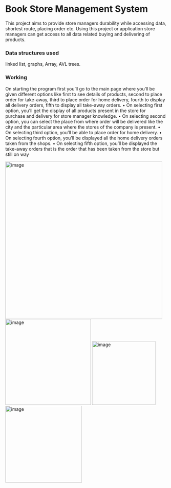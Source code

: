 # Book Store Management System
This project aims to provide store managers durability while accessing data, shortest route, placing order etc. Using this project or application store managers can get access to all data related buying and delivering of products.

### Data structures used
linked list,
graphs,
Array, 
AVL trees.

### Working 
On starting the program first you’ll go to the main page where you’ll be given different options
like first to see details of products, second to place order for take-away, third to place order
for home delivery, fourth to display all delivery orders, fifth to display all take-away orders.
• On selecting first option, you’ll get the display of all products present in the store for
purchase and delivery for store manager knowledge.
• On selecting second option, you can select the place from where order will be
delivered like the city and the particular area where the stores of the company is
present.
• On selecting third option, you’ll be able to place order for home delivery.
• On selecting fourth option, you’ll be displayed all the home delivery orders taken from the
shops.
• On selecting fifth option, you’ll be displayed the take-away orders that is the order that has
been taken from the store but still on way


<img width="490" alt="image" src="https://github.com/Nandini80/Book_Store/assets/121488571/f3827ca5-a058-4cbd-919e-4d684dfdac11">

<img width="267" alt="image" src="https://github.com/Nandini80/Book_Store/assets/121488571/80771007-0977-47d9-b679-4460484796f2">

<img width="198" alt="image" src="https://github.com/Nandini80/Book_Store/assets/121488571/480b8886-26d6-48b1-a7c0-506844f7384b">

<img width="239" alt="image" src="https://github.com/Nandini80/Book_Store/assets/121488571/58b89926-1b76-45f9-b770-bb91c9b73324">
